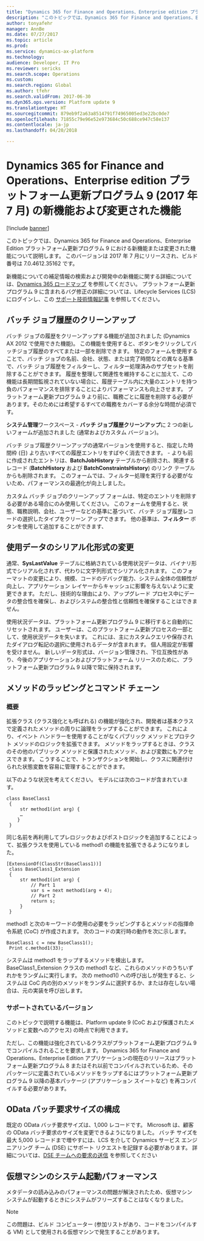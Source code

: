 ```yaml
---
title: "Dynamics 365 for Finance and Operations、Enterprise edition プラットフォーム更新プログラム 9 (2017 年 7 月) の新機能および変更された機能"
description: "このトピックでは、Dynamics 365 for Finance and Operations、Enterprise Edition プラットフォーム更新プログラム 9 における新機能または変更された機能について説明します。 このバージョンは 2017 年 7 月にリリースされました。"
author: tonyafehr
manager: AnnBe
ms.date: 07/27/2017
ms.topic: article
ms.prod: 
ms.service: dynamics-ax-platform
ms.technology: 
audience: Developer, IT Pro
ms.reviewer: sericks
ms.search.scope: Operations
ms.custom: 
ms.search.region: Global
ms.author: tfehr
ms.search.validFrom: 2017-06-30
ms.dyn365.ops.version: Platform update 9
ms.translationtype: HT
ms.sourcegitcommit: 879eb9f2a63a8514791f74965005ed3e22bc0de7
ms.openlocfilehash: 71855c79e96e52e973684c50c688ce947c58e137
ms.contentlocale: ja-jp
ms.lasthandoff: 04/20/2018

---
```


# <a name="whats-new-or-changed-in-dynamics-365-for-finance-and-operations-enterprise-edition-platform-update-9-july-2017"></a>Dynamics 365 for Finance and Operations、Enterprise edition プラットフォーム更新プログラム 9 (2017 年 7 月) の新機能および変更された機能

[!include [banner](../includes/banner.md)]

このトピックでは、Dynamics 365 for Finance and Operations、Enterprise Edition プラットフォーム更新プログラム 9 における新機能または変更された機能について説明します。 このバージョンは 2017 年 7 月にリリースされ、ビルド番号は 7.0.4612.35162 です。

新機能についての補足情報の検索および開発中の新機能に関する詳細については、[Dynamics 365 ロードマップ](https://roadmap.dynamics.com/) を参照してください。 プラットフォーム更新プログラム 9 に含まれるバグ修正の詳細については、Lifecycle Services (LCS) にログインし、この [サポート技術情報記事](https://go.microsoft.com/fwlink/?linkid=853624) を参照してください。

## <a name="batch-job-history-clean-up"></a>バッチ ジョブ履歴のクリーンアップ
バッチ ジョブの履歴をクリーンアップする機能が追加されました (Dynamics AX 2012 で使用できた機能)。 この機能を使用すると、ボタンをクリックしてバッチジョブ履歴のすべてまたは一部を削除できます。  特定のフォームを使用することで、バッチ ジョブの名前、会社、状態、または完了時間などの異なる基準で、バッチ ジョブ履歴をフィルターし、フィルター処理済みのサブセットを削除することができます。 履歴を整理して関連性を維持することに加えて、この機能は長期間監視されていない場合に、履歴テーブル内に大量のエントリを持つ負のパフォーマンスを排除することによりパフォーマンスも向上させます。 プラットフォーム更新プログラム 9 より前に、職務ごとに履歴を削除する必要があります。そのためには希望するすべての職務をカバーする余分な時間が必須です。

**システム管理**ワークスペース - **バッチ ジョブ履歴クリーンアップ**に 2 つの新しいフォームが追加されました (通常およびカスタム バージョン)。

バッチ ジョブ履歴クリーンアップの通常バージョンを使用すると、指定した時間枠 (日) より古いすべての履歴エントリをすばやく消去できます。 <Today> - <History limit> よりも前に作成されたエントリは、**BatchJobHistory** テーブルから削除され、関連するレコード (**BatchHistory** および **BatchConstraintsHistory**) のリンク テーブルからも削除されます。 このフォームでは、フィルター処理を実行する必要がないため、パフォーマンスの最適化が向上しました。

カスタム バッチ ジョブのクリーンアップ フォームは、特定のエントリを削除する必要がある場合にのみ使用してください。 このフォームを使用すると、状態、職務説明、会社、ユーザーなどの基準に基づいて、バッチ ジョブ履歴レコードの選択したタイプをクリーン アップできます。 他の基準は、**フィルター** ボタンを使用して追加することができます、

## <a name="change-of-usage-data-serialization-format"></a>使用データのシリアル化形式の変更
通常、**SysLastValue** テーブルに格納されている使用状況データは、バイナリ形式でシリアル化されず、代わりに文字列形式でシリアル化されます。 このフォーマットの変更により、規模、コードのデバッグ能力、システム全体の信頼性が向上し、アプリケーション レイヤーからキャッシュに影響を与えないように変更できます。 ただし、技術的な理由により、アップグレード プロセス中にデータの整合性を確保し、およびシステムの整合性と信頼性を確保することはできません。

使用状況データは、プラットフォーム更新プログラム 9 に移行すると自動的にリセットされます。 ユーザーは、このプラットフォーム更新プロセスの一部として、使用状況データを失います。 これには、主にカスタムクエリや保存されたダイアログ転記の選択に使用されるデータが含まれます。 個人用設定が影響を受けません。
新しいデータ形式は、バージョン管理され、下位互換性があり、今後のアプリケーションおよびプラットフォーム リリースのために、プラットフォーム更新プログラム 9 以降で常に保持されます。

## <a name="method-wrapping-and-chain-of-command"></a>メソッドのラッピングとコマンド チェーン

### <a name="overview"></a>概要
拡張クラス (クラス強化とも呼ばれる) の機能が強化され、開発者は基本クラスで定義されたメソッドの周りに論理をラップすることができます。 これにより、イベント ハンドラーを使用することがなくパブリック メソッドとプロテクト メソッドのロジックを拡張できます。 メソッドをラップするときは、クラスのその他のパブリック メソッドと保護されたメソッド、および変数にもアクセスできます。 こうすることで、トランザクションを開始し、クラスに関連付けられた状態変数を容易に管理することができます。

以下のような状況を考えてください。 モデルには次のコードが含まれています。

```
class BaseClass1
 {
     str method1(int arg) {
     …
    }
 }
```

同じ名前を再利用してプレロジックおよびポストロジックを追加することによって、拡張クラスを使用している method1 の機能を拡張できるようになりました。

```
[ExtensionOf(ClassStr(BaseClass1))]
 class BaseClass1_Extension
 {
     str method1(int arg) {
         // Part 1
         var s = next method1(arg + 4);
         // Part 2
         return s;
     }
 }
```

method1 と次のキーワードの使用の必要をラッピングするとメソッドの指揮命令系統 (CoC) が作成されます。 次のコードの実行時の動作を次に示します。

```
BaseClass1 c = new BaseClass1();
 Print c.method1(33);
 ```

システムは method1 をラップするメソッドを検出します。 BaseClass1_Extension クラスの method1 など、これらのメソッドのうちいずれかをランダムに実行します。 次の method1() への呼び出しが発生すると、システムは CoC 内の別のメソッドをランダムに選択するか、または存在しない場合は、元の実装を呼び出します。

### <a name="supported-versions"></a>サポートされているバージョン 
このトピックで説明する機能は、Platform update 9 (CoC および保護されたメソッドと変数へのアクセス) の時点で利用できます。

ただし、この機能は強化されているクラスがプラットフォーム更新プログラム 9 でコンパイルされることを要求します。 Dynamics 365 for Finance and Operations、Enterprise Edition アプリケーションの現在のリリースはプラットフォーム更新プログラム 8 またはそれ以前でコンパイルされているため、そのパッケージに定義されているメソッドをラップするにはプラットフォーム更新プログラム 9 以降の基本パッケージ (アプリケーション スイートなど) を再コンパイルする必要があります。  

## <a name="odata-batch-request-size-configuration"></a>OData バッチ要求サイズの構成
既定の OData バッチ要求サイズは、1,000 レコードです。 Microsoft は、顧客の OData バッチ要求のサイズを変更できるようになりました。 バッチ サイズを最大 5,000 レコードまで増やすには、LCS を介して Dynamics サービス エンジニアリング チーム (DSE) にサポート リクエストを記録する必要があります。 詳細については、[DSE チームへの要求の送信](../../dev-itpro/lifecycle-services/submit-request-dynamics-service-engineering-team.md) を参照してください

## <a name="system-startup-performance-for-virtual-machines"></a>仮想マシンのシステム起動パフォーマンス
メタデータの読み込みのパフォーマンスの問題が解決されたため、仮想マシン システムが起動するときにシステムがフリーズすることはなくなりました。

> [!NOTE]
> この問題は、ビルド コンピューター (参加リストがあり、コードをコンパイルする VM) として使用される仮想マシンで発生することがあります。  

